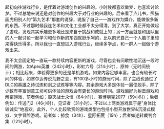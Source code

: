 起初向往游戏行业，是伴着对游戏创作的兴趣的。小时候都喜欢做梦，也喜欢讨论梦。不过总地来说还是对创作的兴趣大于对行业的兴趣的。后来看了点儿书，照猫画虎用别人的“第九艺术”那套的说辞，说服了自己——游戏作为媒介，能做很多新的东西。不过那时候我连艺术和文化工业都不太分得清。到了大学，真正开始做起了游戏，发现其实乐趣更多地还是来自于挑战和成就上的；另一方面就是和团队里的人一起讨论一起学习和创作新的东西就挺乐呵的，比以前光自己一个人脑子里想来得快乐得多。所以我也一直想进入游戏行业，继续多学点，和一群人一起做个游戏出来。

我不太会固定地一直玩一款持续内容更新的游戏，尽管也会有间歇性地沉迷一段时间的网游，如Apex英雄（242小时），彩虹六号（214小时），原神（无时间统计）；相比起来，体验得更多的还是单机游戏。如果内容足够丰富，也会有较长时间的体验，如塞尔达传说荒野之息，有100多小时的游玩时间，除了主线也通过了DLC的英雄之诗试炼和剑之试炼等等内容。其余游戏大多是体验一遍便脱手，除了少数有丰富创意工坊可供体验的游戏会有更长的游玩时间。游戏偏好为射击游戏和解密游戏，前者例如：毁灭战士永恒（64小时）、赛博朋克2077（59小时）；后者例如：传送门2（46小时），见证者（31小时）。不过以上两类游戏属于是”身体比较诚实“地喜欢。此外，个人比较欣赏的游戏类型也包括小型开放世界&沉浸式模拟、文字冒险游戏。前者如：掠食（34h）、星际拓荒（19h）；后者如逆转裁判合集（121小时）。
